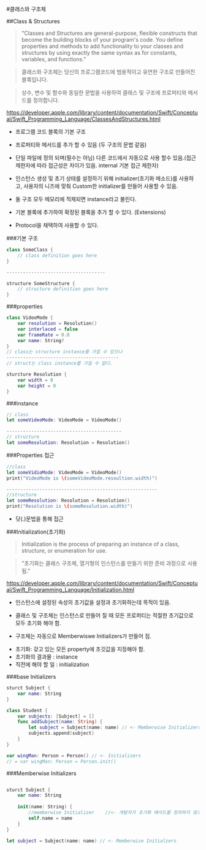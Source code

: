 #클래스와 구조체


##Class & Structures

>"Classes and Structures are general-purpose, flexible constructs that become the building blocks of your program's code.
You define properties and methods to add functionality to your classes and structures by using exactly the same syntax as for constants, variables, and functions."

>클래스와 구조체는 당신의 프로그램코드에 범용적이고 유연한 구조로 만들어진 블록입니다.

>상수, 변수 및 함수와 동일한 문법을 사용하여 클래스 및 구조에 프로퍼티와 메서드를 정의합니다.

<https://developer.apple.com/library/content/documentation/Swift/Conceptual/Swift_Programming_Language/ClassesAndStructures.html>

* 프로그램 코드 블록의 기본 구조

* 프로퍼티와 메서드를 추가 할 수 있음 (두 구조의 문법 같음)

* 단일 파일에 정의 되며(필수는 아님) 다른 코드에서 자동으로 사용 할수 있음.(접근 제한자에 따라 접근성은 차이가 있음. internal 기본 접근 제한자)

* 인스턴스 생성 및 초기 상태를 설정하기 위해 initializer(초기화 메소드)를 사용하고, 사용자의 니즈에 맞춰 Custom한 initializer를 만들어 사용할 수 있음.

* 둘 구조 모두 메모리에 적재되면 instance라고 불린다.

* 기본 블록에 추가하여 확장된 블록을 추가 할 수 있다. (Extensions)

* Protocol을 채택하여 사용할 수 있다.

###기본 구조

```swift
class SomeClass {
	// class definition goes here
}

------------------------------------

structure SomeStructure {
	// structure definition goes here
}	
```

###properties

```swift
class VideoMode {
	var resolution = Resolution()
	var interlaced = false
	var frameRate = 0.0
	var name: String?
}
// class는 structure instance를 가질 수 있으나
-----------------------------------------
// struct는 class instance를 가질 수 없다.

sturcture Resolution {
	var width = 0
	var height = 0
}

```

###instance

```swift
// class
let someVideoMode: VideoMode = VideoMode()

------------------------------------------
// structure
let someResolution: Resolution = Resolution()

```

###Properties 접근

```swift
//class
let someVidioMode: VideoMode = VideoMode()
print("VideoMode is \(someVideoMode.resoultion.width)")

-------------------------------------------------------
//structure
let someResolution: Resolution = Resolution()
print("Resolution is \(someResolution.width)")

```
* 닷(.)문법을 통해 접근


###Initialization(초기화)

>Initialization is the process of preparing an instance of a class, structure, or enumeration for use.

>"초기화는 클래스 구조체, 열거형의 인스턴스를 만들기 위한 준비 과정으로 사용됨."

<https://developer.apple.com/library/content/documentation/Swift/Conceptual/Swift_Programming_Language/Initialization.html>

* 인스턴스에 설정된 속성의 초기값을 설정과 초기화하는데 목적이 있음.

* 클래스 및 구조체는 인스턴스로 만들어 질 때 모든 프로퍼티는 적절한 초기값으로 모두 초기화 해야 함.

* 구조체는 자동으로 Memberwiswe Initializers가 만들어 짐.

- 초기화: 갖고 있는 모든 property에 초깃값을 지정해야 함.
- 초기화의 결과물 : instance
- 직전에 해야 할 일 : initialization


###base Initializers

```swift
sturct Subject {
	var name: String
}

class Student {
	var subjects: [Subject] = []
	func addSubject(name: String) {
		let subject = Subject(name: name) // <- Memberwise Initializers
		subjects.append(subject)
	}
}

var wingMan: Person = Person() // <- Initializers
// = var wingMan: Person = Person.init()
```

###Memberwise Initializers

```swift

sturct Subject {
	var name: String
	
	init(name: String) {
		//memberwise Initializer	//<- 개발자가 초기화 메서드를 정의하지 않으면 구조체는 자동으로 모든 프로퍼티를 대응하는 초기화 메서드를 제공한다.
		self.name = name
	}
}

let subject = Subject(name: name) // <- Memberwise Initialzers	
		
```




